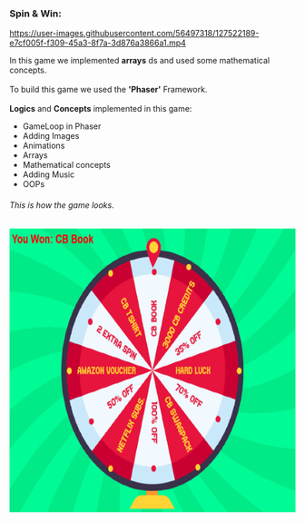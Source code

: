 
### Spin & Win:
https://user-images.githubusercontent.com/56497318/127522189-e7cf005f-f309-45a3-8f7a-3d876a3866a1.mp4

<p> In this game we implemented <b>arrays</b> ds and used some mathematical concepts. <br><br>
To build this game we used the <b>'Phaser'</b> Framework.<br><br>
<b>Logics</b> and <b>Concepts</b> implemented in this game:<br></p>
<ul>
  <li> GameLoop in Phaser</li>
  <li> Adding Images</li>
  <li> Animations </li>
  <li> Arrays </li>
  <li> Mathematical concepts</li>
  <li> Adding Music</li>
  <li> OOPs </li>
</ul>
    
###### This is how the game looks.
<img src="saw.PNG" alt="Trulli" width="700" height="500"><br><br><br>
